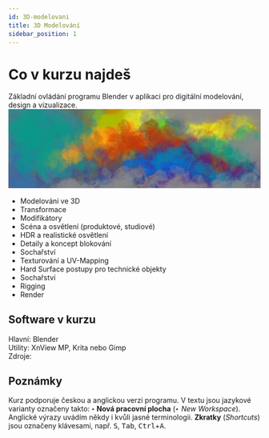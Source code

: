 ```yaml
---
id: 3D-modelovani
title: 3D Modelování
sidebar_position: 1
---
```


# Co v kurzu najdeš
Základní ovládání programu Blender v aplikaci pro digitální modelování, design a vizualizace.
![image](../img/toppicture2.png)
- Modelování ve 3D
- Transformace
- Modifikátory
- Scéna a osvětlení (produktové, studiové)
- HDR a realistické osvětlení
- Detaily a koncept blokování
- Sochařství
- Texturování a UV-Mapping
- Hard Surface postupy pro technické objekty
- Sochařství
- Rigging
- Render

## Software v kurzu

Hlavní: Blender  
Utility: XnView MP, Krita nebo Gimp  
Zdroje:

## Poznámky
Kurz podporuje českou a anglickou verzi programu. V textu jsou jazykové varianty označeny takto: **‣ Nová pracovní plocha** (*‣ New Workspace*). Anglické výrazy uvádím někdy i kvůli jasné terminologii. **Zkratky** (*Shortcuts*) jsou označeny klávesami, např. <kbd>S</kbd>, <kbd>Tab</kbd>, <kbd>Ctrl</kbd>+<kbd>A</kbd>.
